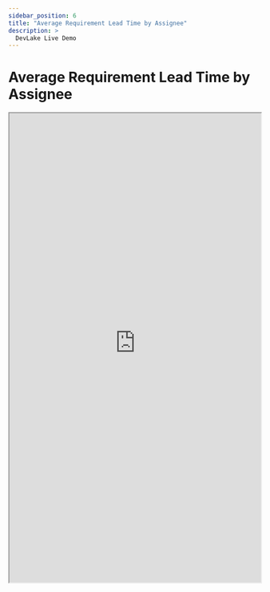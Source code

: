 ```yaml
---
sidebar_position: 6
title: "Average Requirement Lead Time by Assignee"
description: >
  DevLake Live Demo
---
```


# Average Requirement Lead Time by Assignee
<iframe src="https://grafana-lake.demo.devlake.io/d/q27fk7cnk/demo-average-requirement-lead-time-by-assignee?orgId=1&from=now-6M&to=now" width="100%" height="940px"></iframe>